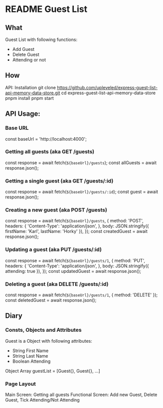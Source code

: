# README Guest List

## What

Guest List with following functions:

- Add Guest
- Delete Guest
- Attending or not

## How

API:
Installation
git clone https://github.com/upleveled/express-guest-list-api-memory-data-store.git
cd express-guest-list-api-memory-data-store
pnpm install
pnpm start

## API Usage:

### Base URL

const baseUrl = 'http://localhost:4000';

### Getting all guests (aka GET /guests)

const response = await fetch(`${baseUrl}/guests`);
const allGuests = await response.json();

### Getting a single guest (aka GET /guests/:id)

const response = await fetch(`${baseUrl}/guests/:id`);
const guest = await response.json();

### Creating a new guest (aka POST /guests)

const response = await fetch(`${baseUrl}/guests`, {
method: 'POST',
headers: {
'Content-Type': 'application/json',
},
body: JSON.stringify({ firstName: 'Karl', lastName: 'Horky' }),
});
const createdGuest = await response.json();

### Updating a guest (aka PUT /guests/:id)

const response = await fetch(`${baseUrl}/guests/1`, {
method: 'PUT',
headers: {
'Content-Type': 'application/json',
},
body: JSON.stringify({ attending: true }),
});
const updatedGuest = await response.json();

### Deleting a guest (aka DELETE /guests/:id)

const response = await fetch(`${baseUrl}/guests/1`, { method: 'DELETE' });
const deletedGuest = await response.json();

## Diary

### Consts, Objects and Attributes

Guest is a Object with following attributes:

- String First Name
- String Last Name
- Boolean Attending

Object Array guestList = [Guest{}, Guest{}, ...]

### Page Layout

Main Screen: Getting all guests
Functional Screen: Add new Guest, Delete Guest, Tick Attending/Not Attending
